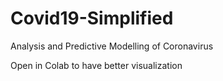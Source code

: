 # Covid19-Simplified

Analysis and Predictive Modelling of Coronavirus

Open in Colab to have better visualization


